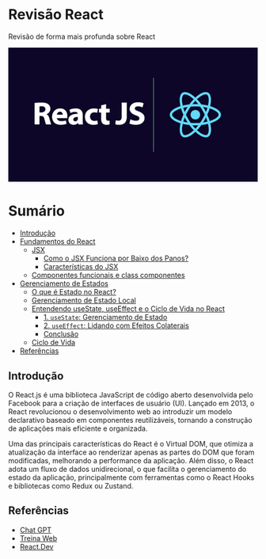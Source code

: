 # Revisão React

Revisão de forma mais profunda sobre React

![Banner ReactJs](/github/reactJS.png)

# Sumário

* [Introdução](#introdução)
* [Fundamentos do React](/notes/fundamentos.md#fundamentos-do-react)
    * [JSX](/notes/fundamentos.md#jsx)
        * [Como o JSX Funciona por Baixo dos Panos?](/notes/fundamentos.md#como-o-jsx-funciona-por-baixo-dos-panos)
        * [Características do JSX](/notes/fundamentos.md#características-do-jsx)
    * [Componentes funcionais e class componentes](/notes/fundamentos.md#componentes-funcionais-e-class-componentes)
* [Gerenciamento de Estados](/notes/gerenciamento-state.md#gerenciamento-de-estado)
    * [O que é Estado no React?](/notes/gerenciamento-state.md#o-que-é-estado-no-react)
    * [Gerenciamento de Estado Local](/notes/gerenciamento-state.md#gerenciamento-de-estado-local)
    * [Entendendo useState, useEffect e o Ciclo de Vida no React](/notes/gerenciamento-state.md#entendendo-usestate-useeffect-e-o-ciclo-de-vida-no-react)
        * [1. ``useState``: Gerenciamento de Estado](/notes/gerenciamento-state.md#1-usestate-gerenciamento-de-estado)
        * [2. ``useEffect``: Lidando com Efeitos Colaterais](/notes/gerenciamento-state.md#2-useeffect-lidando-com-efeitos-colaterais)
        * [Conclusão](/notes/gerenciamento-state.md#conclusão)
    * [Ciclo de Vida](/notes/gerenciamento-state.md#ciclo-de-vida)
* [Referências](#referências)

## Introdução

O React.js é uma biblioteca JavaScript de código aberto desenvolvida pelo Facebook para a criação de interfaces de usuário (UI). Lançado em 2013, o React revolucionou o desenvolvimento web ao introduzir um modelo declarativo baseado em componentes reutilizáveis, tornando a construção de aplicações mais eficiente e organizada.

Uma das principais características do React é o Virtual DOM, que otimiza a atualização da interface ao renderizar apenas as partes do DOM que foram modificadas, melhorando a performance da aplicação. Além disso, o React adota um fluxo de dados unidirecional, o que facilita o gerenciamento do estado da aplicação, principalmente com ferramentas como o React Hooks e bibliotecas como Redux ou Zustand.

## Referências

* [Chat GPT](https://chatgpt.com/)
* [Treina Web](https://www.treinaweb.com.br/blog/o-que-e-jsx)
* [React.Dev](https://pt-br.react.dev/learn/managing-state)